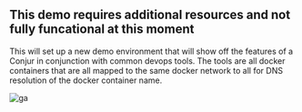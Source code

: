 
## This demo requires additional resources and not fully funcational at this moment

This will set up a new demo environment that will show off the features of a Conjur in conjunction with common devops tools. The tools are all docker containers that are all mapped to the same docker network to all for DNS resolution of the docker container name.

![ga](https://ga-beacon-226104.appspot.com/UA-131132287-1/conjur-cdemo?pixel&useReferer)
